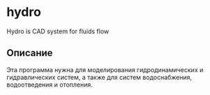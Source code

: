 # hydro
Hydro is CAD system for fluids flow

## Описание

Эта программа нужна для моделирования гидродинамических и гидравлических систем,
а также для систем водоснабжения, водоотведения и отопления.
